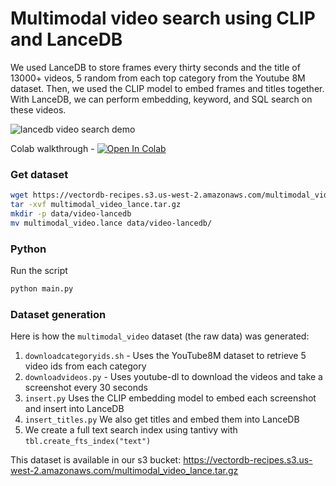 # Multimodal video search using CLIP and LanceDB
We used LanceDB to store frames every thirty seconds and the title of 13000+ videos, 5 random from each top category from the Youtube 8M dataset. 
Then, we used the CLIP model to embed frames and titles together. With LanceDB, we can perform embedding, keyword, and SQL search on these videos.

![lancedb video search demo](https://github.com/lancedb/vectordb-recipes/assets/43354492/17ecaa3d-ef65-4baa-8d91-168f9f1069c0)

Colab walkthrough - <a href="https://colab.research.google.com/github/lancedb/vectordb-recipes/blob/main/examples/multimodal_video_search/main.ipynb"><img src="https://colab.research.google.com/assets/colab-badge.svg" alt="Open In Colab"></a>

### Get dataset
```bash
wget https://vectordb-recipes.s3.us-west-2.amazonaws.com/multimodal_video_lance.tar.gz
tar -xvf multimodal_video_lance.tar.gz
mkdir -p data/video-lancedb
mv multimodal_video.lance data/video-lancedb/
```

### Python

Run the script 
```python
python main.py
```

### Dataset generation

Here is how the `multimodal_video` dataset (the raw data) was generated:
1. `downloadcategoryids.sh` - Uses the YouTube8M dataset to retrieve 5 video ids from each category
2. `downloadvideos.py` - Uses youtube-dl to download the videos and take a screenshot every 30 seconds 
3. `insert.py` Uses the CLIP embedding model to embed each screenshot and insert into LanceDB
4. `insert_titles.py` We also get titles and embed them into LanceDB
5. We create a full text search index using tantivy with `tbl.create_fts_index("text")`

This dataset is available in our s3 bucket: https://vectordb-recipes.s3.us-west-2.amazonaws.com/multimodal_video_lance.tar.gz
